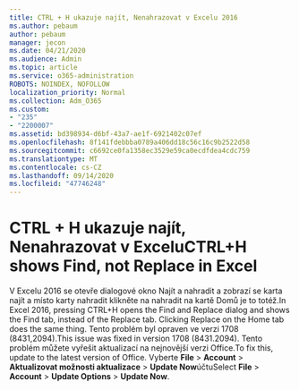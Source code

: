 ```yaml
---
title: CTRL + H ukazuje najít, Nenahrazovat v Excelu 2016
ms.author: pebaum
author: pebaum
manager: jecon
ms.date: 04/21/2020
ms.audience: Admin
ms.topic: article
ms.service: o365-administration
ROBOTS: NOINDEX, NOFOLLOW
localization_priority: Normal
ms.collection: Adm_O365
ms.custom:
- "235"
- "2200007"
ms.assetid: bd398934-d6bf-43a7-ae1f-6921402c07ef
ms.openlocfilehash: 8f141fdebbba0789a406dd18c56c16c9b2522d58
ms.sourcegitcommit: c6692ce0fa1358ec3529e59ca0ecdfdea4cdc759
ms.translationtype: MT
ms.contentlocale: cs-CZ
ms.lasthandoff: 09/14/2020
ms.locfileid: "47746248"
---
```

# <a name="ctrlh-shows-find-not-replace-in-excel"></a><span data-ttu-id="33e3e-102">CTRL + H ukazuje najít, Nenahrazovat v Excelu</span><span class="sxs-lookup"><span data-stu-id="33e3e-102">CTRL+H shows Find, not Replace in Excel</span></span>

<span data-ttu-id="33e3e-103">V Excelu 2016 se otevře dialogové okno Najít a nahradit a zobrazí se karta najít a místo karty nahradit klikněte na nahradit na kartě Domů je to totéž.</span><span class="sxs-lookup"><span data-stu-id="33e3e-103">In Excel 2016, pressing CTRL+H opens the Find and Replace dialog and shows the Find tab, instead of the Replace tab. Clicking Replace on the Home tab does the same thing.</span></span> <span data-ttu-id="33e3e-104">Tento problém byl opraven ve verzi 1708 (8431,2094).</span><span class="sxs-lookup"><span data-stu-id="33e3e-104">This issue was fixed in version 1708 (8431.2094).</span></span> <span data-ttu-id="33e3e-105">Tento problém můžete vyřešit aktualizací na nejnovější verzi Office.</span><span class="sxs-lookup"><span data-stu-id="33e3e-105">To fix this, update to the latest version of Office.</span></span> <span data-ttu-id="33e3e-106">Vyberte **File** \> **Account** \> **Aktualizovat možnosti aktualizace** \> **Update Now**účtu</span><span class="sxs-lookup"><span data-stu-id="33e3e-106">Select **File** \> **Account** \> **Update Options** \> **Update Now**.</span></span>
  